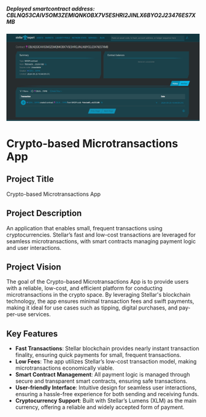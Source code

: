 ##### Deployed smartcontract address: CBLNQ53CAIV5OM3ZEMIQNKOBX7V5ESHRI2JINLX6BYO2J23476ES7XMB

![alt text](image.png)

# Crypto-based Microtransactions App

## Project Title
Crypto-based Microtransactions App

## Project Description
An application that enables small, frequent transactions using cryptocurrencies. Stellar’s fast and low-cost transactions are leveraged for seamless microtransactions, with smart contracts managing payment logic and user interactions.

## Project Vision
The goal of the Crypto-based Microtransactions App is to provide users with a reliable, low-cost, and efficient platform for conducting microtransactions in the crypto space. By leveraging Stellar's blockchain technology, the app ensures minimal transaction fees and swift payments, making it ideal for use cases such as tipping, digital purchases, and pay-per-use services.

## Key Features
- **Fast Transactions**: Stellar blockchain provides nearly instant transaction finality, ensuring quick payments for small, frequent transactions.
- **Low Fees**: The app utilizes Stellar’s low-cost transaction model, making microtransactions economically viable.
- **Smart Contract Management**: All payment logic is managed through secure and transparent smart contracts, ensuring safe transactions.
- **User-friendly Interface**: Intuitive design for seamless user interactions, ensuring a hassle-free experience for both sending and receiving funds.
- **Cryptocurrency Support**: Built with Stellar’s Lumens (XLM) as the main currency, offering a reliable and widely accepted form of payment.
